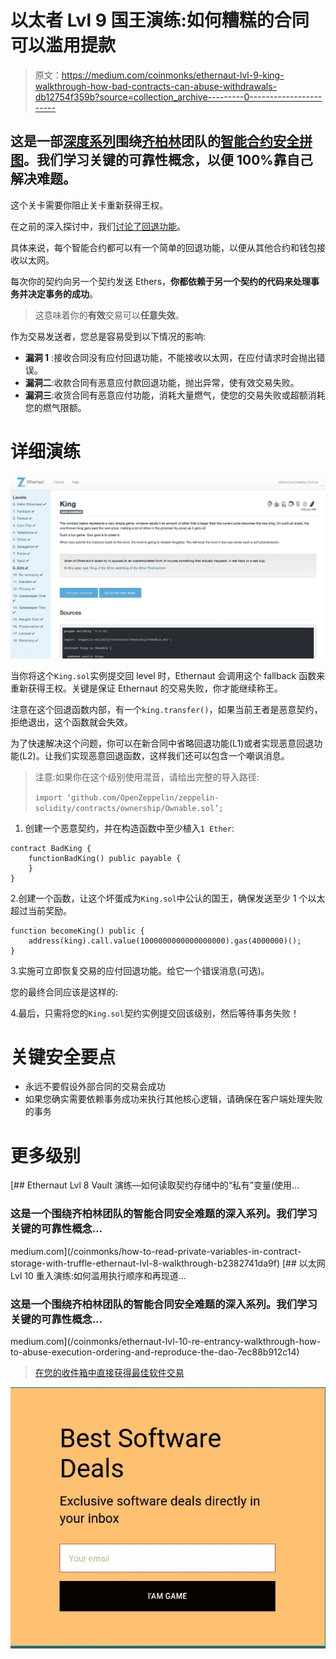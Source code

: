 # 以太者 Lvl 9 国王演练:如何糟糕的合同可以滥用提款

> 原文：<https://medium.com/coinmonks/ethernaut-lvl-9-king-walkthrough-how-bad-contracts-can-abuse-withdrawals-db12754f359b?source=collection_archive---------0----------------------->

## 这是一部[深度系列](/@nicolezhu)围绕[齐柏林](https://openzeppelin.org/)团队的[智能合约安全拼图](https://ethernaut.zeppelin.solutions/)。我们学习关键的可靠性概念，以便 100%靠自己解决难题。

这个关卡需要你阻止关卡重新获得王权。

在之前的深入探讨中，我们[讨论了回退功能](https://hackernoon.com/ethernaut-lvl-1-walkthrough-how-to-abuse-the-fallback-function-118057b68b56)。

具体来说，每个智能合约都可以有一个简单的回退功能，以便从其他合约和钱包接收以太网。

每次你的契约向另一个契约发送 Ethers，**你都依赖于另一个契约的代码来处理事务并决定事务的成功**。

> 这意味着你的**有效**交易可以**任意失效**。

作为交易发送者，您总是容易受到以下情况的影响:

*   **漏洞 1** :接收合同没有应付回退功能，不能接收以太网，在应付请求时会抛出错误。
*   **漏洞二**:收款合同有恶意应付款回退功能，抛出异常，使有效交易失败。
*   **漏洞三**:收货合同有恶意应付功能，消耗大量燃气，使您的交易失败或超额消耗您的燃气限额。

# 详细演练

![](img/63ae9ebd0f37a7eefc2df3f844243ea1.png)

当你将这个`King.sol`实例提交回 level 时，Ethernaut 会调用这个 fallback 函数来重新获得王权。关键是保证 Ethernaut 的交易失败，你才能继续称王。

注意在这个回退函数内部，有一个`king.transfer()`，如果当前王者是恶意契约，拒绝退出，这个函数就会失效。

为了快速解决这个问题，你可以在新合同中省略回退功能(L1)或者实现恶意回退功能(L2)。让我们实现恶意回退函数，这样我们还可以包含一个嘲讽消息。

> 注意:如果你在这个级别使用混音，请给出完整的导入路径:
> 
> `import ‘github.com/OpenZeppelin/zeppelin-solidity/contracts/ownership/Ownable.sol’;`

1.  创建一个恶意契约，并在构造函数中至少植入`1 Ether`:

```
contract BadKing {
    functionBadKing() public payable {
    }
}
```

2.创建一个函数，让这个坏蛋成为`King.sol`中公认的国王，确保发送至少 1 个以太超过当前奖励。

```
function becomeKing() public {
    address(king).call.value(1000000000000000000).gas(4000000)();
}
```

3.实施可立即恢复交易的应付回退功能。给它一个错误消息(可选)。

您的最终合同应该是这样的:

4.最后，只需将您的`King.sol`契约实例提交回该级别，然后等待事务失败！

# 关键安全要点

*   永远不要假设外部合同的交易会成功
*   如果您确实需要依赖事务成功来执行其他核心逻辑，请确保在客户端处理失败的事务

# 更多级别

[](/coinmonks/how-to-read-private-variables-in-contract-storage-with-truffle-ethernaut-lvl-8-walkthrough-b2382741da9f) [## Ethernaut Lvl 8 Vault 演练—如何读取契约存储中的“私有”变量(使用…

### 这是一个围绕齐柏林团队的智能合同安全难题的深入系列。我们学习关键的可靠性概念…

medium.com](/coinmonks/how-to-read-private-variables-in-contract-storage-with-truffle-ethernaut-lvl-8-walkthrough-b2382741da9f) [](/coinmonks/ethernaut-lvl-10-re-entrancy-walkthrough-how-to-abuse-execution-ordering-and-reproduce-the-dao-7ec88b912c14) [## 以太网 Lvl 10 重入演练:如何滥用执行顺序和再现道…

### 这是一个围绕齐柏林团队的智能合同安全难题的深入系列。我们学习关键的可靠性概念…

medium.com](/coinmonks/ethernaut-lvl-10-re-entrancy-walkthrough-how-to-abuse-execution-ordering-and-reproduce-the-dao-7ec88b912c14) 

> [在您的收件箱中直接获得最佳软件交易](https://coincodecap.com/?utm_source=coinmonks)

[![](img/7c0b3dfdcbfea594cc0ae7d4f9bf6fcb.png)](https://coincodecap.com/?utm_source=coinmonks)